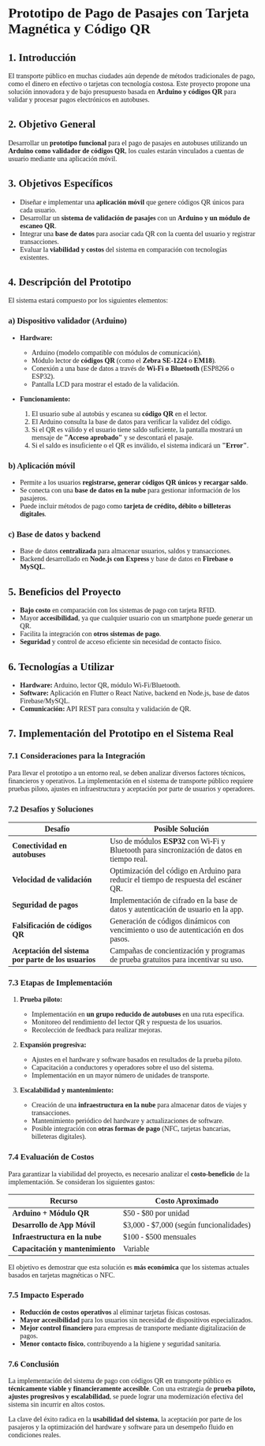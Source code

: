 <style>
    *{
        font-family: "Calibri";
    }
</style>

# **Prototipo de Pago de Pasajes con Tarjeta Magnética y Código QR**

## **1. Introducción**
El transporte público en muchas ciudades aún depende de métodos tradicionales de pago, como el dinero en efectivo o tarjetas con tecnología costosa. Este proyecto propone una solución innovadora y de bajo presupuesto basada en **Arduino y códigos QR** para validar y procesar pagos electrónicos en autobuses.

## **2. Objetivo General**
Desarrollar un **prototipo funcional** para el pago de pasajes en autobuses utilizando un **Arduino como validador de códigos QR**, los cuales estarán vinculados a cuentas de usuario mediante una aplicación móvil.

## **3. Objetivos Específicos**
- Diseñar e implementar una **aplicación móvil** que genere códigos QR únicos para cada usuario.
- Desarrollar un **sistema de validación de pasajes** con un **Arduino y un módulo de escaneo QR**.
- Integrar una **base de datos** para asociar cada QR con la cuenta del usuario y registrar transacciones.
- Evaluar la **viabilidad y costos** del sistema en comparación con tecnologías existentes.

## **4. Descripción del Prototipo**
El sistema estará compuesto por los siguientes elementos:

### **a) Dispositivo validador (Arduino)**
- **Hardware:**  
  - Arduino (modelo compatible con módulos de comunicación).  
  - Módulo lector de **códigos QR** (como el **Zebra SE-1224** o **EM18**).  
  - Conexión a una base de datos a través de **Wi-Fi o Bluetooth** (ESP8266 o ESP32).  
  - Pantalla LCD para mostrar el estado de la validación.  

- **Funcionamiento:**  
  1. El usuario sube al autobús y escanea su **código QR** en el lector.  
  2. El Arduino consulta la base de datos para verificar la validez del código.  
  3. Si el QR es válido y el usuario tiene saldo suficiente, la pantalla mostrará un mensaje de **"Acceso aprobado"** y se descontará el pasaje.  
  4. Si el saldo es insuficiente o el QR es inválido, el sistema indicará un **"Error"**.  

### **b) Aplicación móvil**
- Permite a los usuarios **registrarse, generar códigos QR únicos y recargar saldo**.  
- Se conecta con una **base de datos en la nube** para gestionar información de los pasajeros.  
- Puede incluir métodos de pago como **tarjeta de crédito, débito o billeteras digitales**.  

### **c) Base de datos y backend**
- Base de datos **centralizada** para almacenar usuarios, saldos y transacciones.  
- Backend desarrollado en **Node.js con Express** y base de datos en **Firebase o MySQL**.  

## **5. Beneficios del Proyecto**
- **Bajo costo** en comparación con los sistemas de pago con tarjeta RFID.  
- Mayor **accesibilidad**, ya que cualquier usuario con un smartphone puede generar un QR.  
- Facilita la integración con **otros sistemas de pago**.  
- **Seguridad** y control de acceso eficiente sin necesidad de contacto físico.  

## **6. Tecnologías a Utilizar**
- **Hardware:** Arduino, lector QR, módulo Wi-Fi/Bluetooth.  
- **Software:** Aplicación en Flutter o React Native, backend en Node.js, base de datos Firebase/MySQL.  
- **Comunicación:** API REST para consulta y validación de QR.  

## **7. Implementación del Prototipo en el Sistema Real**

### **7.1 Consideraciones para la Integración**
Para llevar el prototipo a un entorno real, se deben analizar diversos factores técnicos, financieros y operativos. La implementación en el sistema de transporte público requiere pruebas piloto, ajustes en infraestructura y aceptación por parte de usuarios y operadores.

### **7.2 Desafíos y Soluciones**
| **Desafío**                                          | **Posible Solución**                                                                        |
| ---------------------------------------------------- | ------------------------------------------------------------------------------------------- |
| **Conectividad en autobuses**                        | Uso de módulos **ESP32** con Wi-Fi y Bluetooth para sincronización de datos en tiempo real. |
| **Velocidad de validación**                          | Optimización del código en Arduino para reducir el tiempo de respuesta del escáner QR.      |
| **Seguridad de pagos**                               | Implementación de cifrado en la base de datos y autenticación de usuario en la app.         |
| **Falsificación de códigos QR**                      | Generación de códigos dinámicos con vencimiento o uso de autenticación en dos pasos.        |
| **Aceptación del sistema por parte de los usuarios** | Campañas de concientización y programas de prueba gratuitos para incentivar su uso.         |

### **7.3 Etapas de Implementación**
1. **Prueba piloto:**  
   - Implementación en **un grupo reducido de autobuses** en una ruta específica.  
   - Monitoreo del rendimiento del lector QR y respuesta de los usuarios.  
   - Recolección de feedback para realizar mejoras.  

2. **Expansión progresiva:**  
   - Ajustes en el hardware y software basados en resultados de la prueba piloto.  
   - Capacitación a conductores y operadores sobre el uso del sistema.  
   - Implementación en un mayor número de unidades de transporte.  

3. **Escalabilidad y mantenimiento:**  
   - Creación de una **infraestructura en la nube** para almacenar datos de viajes y transacciones.  
   - Mantenimiento periódico del hardware y actualizaciones de software.  
   - Posible integración con **otras formas de pago** (NFC, tarjetas bancarias, billeteras digitales).  

### **7.4 Evaluación de Costos**
Para garantizar la viabilidad del proyecto, es necesario analizar el **costo-beneficio** de la implementación. Se consideran los siguientes gastos:

| **Recurso**                      | **Costo Aproximado**                    |
| -------------------------------- | --------------------------------------- |
| **Arduino + Módulo QR**          | $50 - $80 por unidad                    |
| **Desarrollo de App Móvil**      | $3,000 - $7,000 (según funcionalidades) |
| **Infraestructura en la nube**   | $100 - $500 mensuales                   |
| **Capacitación y mantenimiento** | Variable                                |

El objetivo es demostrar que esta solución es **más económica** que los sistemas actuales basados en tarjetas magnéticas o NFC.

### **7.5 Impacto Esperado**
- **Reducción de costos operativos** al eliminar tarjetas físicas costosas.  
- **Mayor accesibilidad** para los usuarios sin necesidad de dispositivos especializados.  
- **Mejor control financiero** para empresas de transporte mediante digitalización de pagos.  
- **Menor contacto físico**, contribuyendo a la higiene y seguridad sanitaria.  

### **7.6 Conclusión**
La implementación del sistema de pago con códigos QR en transporte público es **técnicamente viable y financieramente accesible**. Con una estrategia de **prueba piloto, ajustes progresivos y escalabilidad**, se puede lograr una modernización efectiva del sistema sin incurrir en altos costos.  

La clave del éxito radica en la **usabilidad del sistema**, la aceptación por parte de los pasajeros y la optimización del hardware y software para un desempeño fluido en condiciones reales. 🚀
